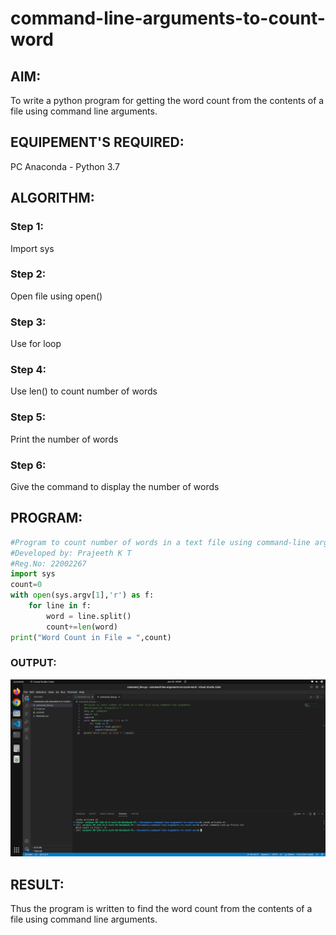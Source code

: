 # command-line-arguments-to-count-word
## AIM:
To write a python program for getting the word count from the contents of a file using command line arguments.

## EQUIPEMENT'S REQUIRED: 
PC
Anaconda - Python 3.7

## ALGORITHM: 

### Step 1:
Import sys
### Step 2: 
Open file using open()
### Step 3: 
Use for loop
### Step 4:  
Use len() to count number of words
### Step 5: 
Print the number of words
### Step 6: 
Give the command to display the number of words

## PROGRAM:
```python
#Program to count number of words in a text file using command-line arguments
#Developed by: Prajeeth K T
#Reg.No: 22002267
import sys
count=0
with open(sys.argv[1],'r') as f:
    for line in f:
        word = line.split()
        count+=len(word)
print("Word Count in File = ",count)
```
### OUTPUT:
![](./cmd.png)

## RESULT:
Thus the program is written to find the word count from the contents of a file using command line arguments.